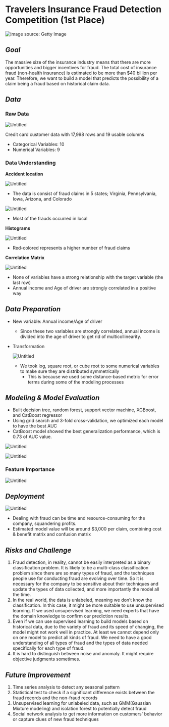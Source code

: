 # Travelers Insurance Fraud Detection Competition (1st Place)

![image source: Getty Image](https://github.com/haydenlee914/Fraud-Detection-Competition/assets/140643142/e049f3dd-01bb-4e09-b0e5-ca8396037db3)

## *Goal*

The massive size of the insurance industry means that there are more opportunities and bigger incentives for fraud. The total cost of insurance fraud (non-health insurance) is estimated to be more than $40 billion per year. Therefore, we want to build a model that predicts the possibility of a claim being a fraud based on historical claim data.

## *Data*

### Raw Data

![Untitled](https://github.com/haydenlee914/Fraud-Detection-Competition/assets/140643142/0ffc6b86-e94c-41da-b88e-0dc39c6d32e7)

Credit card customer data with 17,998 rows and 19 usable columns

- Categorical Variables: 10
- Numerical Variables: 9

### Data Understanding

**Accident location**

![Untitled](https://github.com/haydenlee914/Fraud-Detection-Competition/assets/140643142/236eed02-325f-4087-9b92-23b9c6041a39)

- The data is consist of fraud claims in 5 states; Virginia, Pennsylvania, Iowa, Arizona, and Colorado

![Untitled](https://github.com/haydenlee914/Fraud-Detection-Competition/assets/140643142/a5b9df62-4834-4776-8818-d0c51e2af679)

- Most of the frauds occurred in local

**Histograms**

![Untitled](https://github.com/haydenlee914/Fraud-Detection-Competition/assets/140643142/17bd063f-3bb1-4e7c-89a9-b6eff2689936)

- Red-colored represents a higher number of fraud claims

**Correlation Matrix**

![Untitled](https://github.com/haydenlee914/Fraud-Detection-Competition/assets/140643142/87fbf16d-21a4-4046-9aff-10ffa4fc31d5)

- None of variables have a strong relationship with the target variable (the last row)
- Annual income and Age of driver are strongly correlated in a positive way

## *Data Preparation*

- New variable: Annual income/Age of driver
    - Since these two variables are strongly correlated, annual income is divided into the age of driver to get rid of multicollinearity.
- Transformation
    
    ![Untitled](https://github.com/haydenlee914/Fraud-Detection-Competition/assets/140643142/f816a148-602f-4e75-bbdb-0479bf7abfb0)
  
    - We took log, square root, or cube root to some numerical variables to make sure they are distributed symmetrically
        - This is because we used some distance-based metric for error terms during some of the modeling processes

## *Modeling & Model Evaluation*

- Built decision tree, random forest, support vector machine, XGBoost, and CatBoost regressor
- Using grid search and 3-fold cross-validation, we optimized each model to have the best AUC
- CatBoost model showed the best generalization performance, which is 0.73 of AUC value.

![Untitled](https://github.com/haydenlee914/Fraud-Detection-Competition/assets/140643142/d9c81bd9-ca4f-4dc5-b390-0522da685998)

![Untitled](https://github.com/haydenlee914/Fraud-Detection-Competition/assets/140643142/ba6e2ee6-c491-4c59-9ddc-fc7729fe8844)

### Feature Importance

![Untitled](https://github.com/haydenlee914/Fraud-Detection-Competition/assets/140643142/8716f17c-292b-4523-9486-388cb25cce3c)

## *Deployment*

![Untitled](https://s3-us-west-2.amazonaws.com/secure.notion-static.com/79f48742-cbd0-41f5-9b81-51c089f51705/Untitled.png)

- Dealing with fraud can be time and resource-consuming for the company, squandering profits.
- Estimated model value will be around $3,000 per claim, combining cost & benefit matrix and confusion matrix

## ***Risks and Challenge***

1. Fraud detection, in reality, cannot be easily interpreted as a binary classification problem. It is likely to be a multi-class classification problem since there are so many types of fraud, and the techniques people use for conducting fraud are evolving over time. So it is necessary for the company to be sensitive about their techniques and update the types of data collected, and more importantly the model all the time.
2. In the real world, the data is unlabeled, meaning we don’t know the classification. In this case, it might be more suitable to use unsupervised learning. If we used unsupervised learning, we need experts that have the domain knowledge to confirm our prediction results.
3. Even if we can use supervised learning to build models based on historical data, due to the variety of fraud and its speed of changing, the model might not work well in practice. At least we cannot depend only on one model to predict all kinds of fraud. We need to have a good understanding of all types of fraud and the types of data needed specifically for each type of fraud.
4. It is hard to distinguish between noise and anomaly. It might require objective judgments sometimes.

## *Future Improvement*

1. Time series analysis to detect any seasonal pattern
2. Statistical test to check if a significant difference exists between the fraud records and the non-fraud records
3. Unsupervised learning for unlabeled data, such as GMM(Gaussian Mixture modeling) and isolation forest to potentially detect fraud
4. Social network analysis to get more information on customers' behavior or capture clues of new fraud techniques
